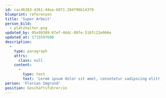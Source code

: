 ```yaml
---
id: cac46383-4361-44ea-b8f1-284f96b14379
blueprint: referenzen
title: 'Super Arbeit'
person_bild:
  - platzhalter.png
updated_by: 95e99389-87ef-46dc-89fe-516fc22e966e
updated_at: 1715597680
description:
  -
    type: paragraph
    attrs:
      class: null
    content:
      -
        type: text
        text: 'Lorem ipsum dolor sit amet, consetetur sadipscing elitr, sed diam nonumy eirmod tempor invidunt ut labore et dolore magna aliquyam erat, sed diam voluptua. At vero eos et accusam et justo duo dolores et ea rebum.'
person: 'Florian Imgrund'
position: Geschäftsführer/in
---
```

